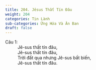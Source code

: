 ```yaml
---
title: 204. Jêsus Thất Tín Đâu
weight: 204
categories: Tin Lành
sub-categories: Ứng Hứa Và Ân Ban
draft: false
---
```

<dl><dt>Câu 1:</dt><dd data-verse="1">Jê-sus thất tín đâu, <br/>Jê-sus thất tín đâu, <br/>Trời đất qua nhưng Jê-sus bất biến, <br/>Jê-sus thất tín đâu. </dd></dl>